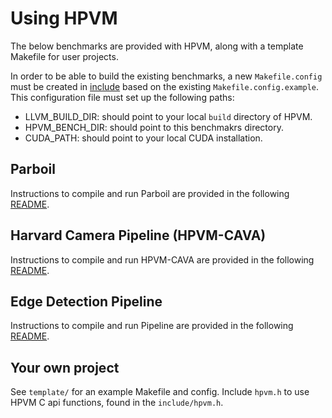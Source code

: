# Using HPVM
The below benchmarks are provided with HPVM, along with a template Makefile for user projects. 

In order to be able to build the existing benchmarks, a new `Makefile.config` must be created in [include](/hpvm/test/benchmarks/include) based on the existing `Makefile.config.example`. This configuration file must set up the following paths:
* LLVM_BUILD_DIR: should point to your local `build` directory of HPVM.
* HPVM_BENCH_DIR: should point to this benchmakrs directory.
* CUDA_PATH: should point to your local CUDA installation.

## Parboil
Instructions to compile and run Parboil are provided in the following [README](/hpvm/test/benchmarks/parboil).

## Harvard Camera Pipeline (HPVM-CAVA)
Instructions to compile and run HPVM-CAVA are provided in the following [README](/hpvm/test/benchmarks/hpvm-cava).

## Edge Detection Pipeline
Instructions to compile and run Pipeline are provided in the following [README](/hpvm/test/benchmarks/pipeline).

## Your own project
See `template/` for an example Makefile and config.
Include `hpvm.h` to use HPVM C api functions, found in the `include/hpvm.h`.
